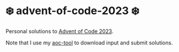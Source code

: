 # ❄️ advent-of-code-2023 ❄️

Personal solutions to [Advent of Code 2023](https://adventofcode.com/2023).

Note that I use my [aoc-tool](https://github.com/wesbarnett/aoc-tool) to download input and submit solutions.
